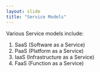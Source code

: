 ```yaml
---
layout: slide
title: "Service Models"
---
```

Various Service models include: 
1. SaaS (Software as a Service)
2. PaaS (Platform as a Service)
3. IaaS (Infrastructure as a Service)
4. FaaS (Function as a Service)
